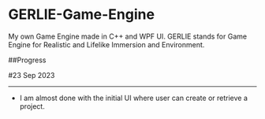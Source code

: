 # GERLIE-Game-Engine
My own Game Engine made in C++ and WPF UI. GERLIE stands for Game Engine for Realistic and Lifelike Immersion and Environment.

##Progress

#23 Sep 2023
__________________________
- I am almost done with the initial UI where user can create or retrieve a project.
